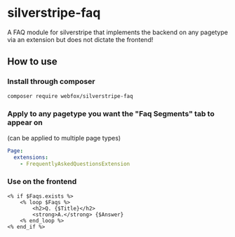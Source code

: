 # silverstripe-faq
A FAQ module for silverstripe that implements the backend on any pagetype via an extension but does not dictate the frontend!

## How to use

### Install through composer
```bash
composer require webfox/silverstripe-faq
```

### Apply to any pagetype you want the "Faq Segments" tab to appear on
(can be applied to multiple page types)
```yaml
Page:
  extensions:
    - FrequentlyAskedQuestionsExtension
```

### Use on the frontend

```
<% if $Faqs.exists %>
    <% loop $Faqs %>
        <h2>Q. {$Title}</h2>
        <strong>A.</strong> {$Answer}
    <% end_loop %>
<% end_if %>
```
